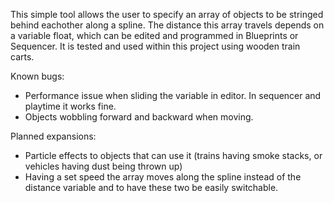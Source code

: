 This simple tool allows the user to specify an array of objects to be stringed behind eachother along a spline. The distance this array travels depends on a variable float, which can be edited and programmed in Blueprints or Sequencer. It is tested and used within this project using wooden train carts.

Known bugs:
- Performance issue when sliding the variable in editor. In sequencer and playtime it works fine.
- Objects wobbling forward and backward when moving.

Planned expansions:
- Particle effects to objects that can use it (trains having smoke stacks, or vehicles having dust being thrown up)
- Having a set speed the array moves along the spline instead of the distance variable and to have these two be easily switchable.
